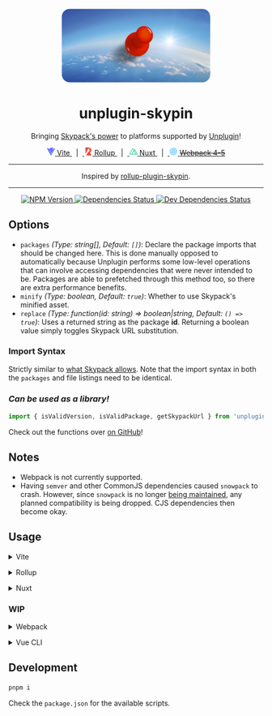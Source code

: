 <div align="center">
  <img alt="Skypin Logo" src="https://github.com/marshallcb/skypin/raw/main/meta/skypin.png" width="300">
  <h1>unplugin-skypin</h1>
  <p>Bringing <a href="https://docs.skypack.dev/#skypack-vs-traditional-cdns">Skypack's power</a> to platforms supported by <a href="https://github.com/unjs/unplugin#unplugin">Unplugin</a>!</p>
  <p>
    <a href="https://vitejs.dev/">
      <img alt="Vite Logo" src="./.github/images/vite.svg" width="16" height="16">&nbsp;Vite
    </a>&nbsp;&nbsp;|&nbsp;&nbsp;<a href="https://rollupjs.org/guide/en/#overview">
      <img alt="Rollup Logo" src="./.github/images/rollup.svg" width="16" height="16">&nbsp;Rollup
    </a>&nbsp;&nbsp;|&nbsp;&nbsp;<a href="https://nuxtjs.org/">
      <img alt="Nuxt Logo" src="./.github/images/nuxt.svg" width="16" height="16">&nbsp;Nuxt
    </a>&nbsp;&nbsp;|&nbsp;&nbsp;<a href="https://webpack.js.org/concepts/">
      <img alt="Webpack Logo" src="./.github/images/webpack.svg" width="16" height="16">&nbsp;<strike>Webpack 4-5</strike>
    </a>
  </p>
  <hr>
  <p>Inspired by <a href="https://github.com/MarshallCB/rollup-plugin-skypin#usage">rollup-plugin-skypin</a>.</p>
  <hr>
  <p>
    <a href="https://www.npmjs.com/package/@tropicalraisel/unplugin-skypin">
      <img alt="NPM Version" src="https://img.shields.io/npm/v/@tropicalraisel/unplugin-skypin?logo=npm&label=npm&color=CB3837">
    </a>
    <a href="https://david-dm.org/tropicalraisel/unplugin-skypin">
      <img alt="Dependencies Status" src="https://status.david-dm.org/gh/tropicalraisel/unplugin-skypin.svg">
    </a>
    <a href="https://david-dm.org/tropicalraisel/unplugin-skypin?type=dev">
      <img alt="Dev Dependencies Status" src="https://status.david-dm.org/gh/tropicalraisel/unplugin-skypin.svg?type=dev">
    </a>
  </p>
</div>

## Options

- `packages` *(Type: string[], Default: `[]`)*: Declare the package imports that should be changed here. This is done manually opposed to automatically because Unplugin performs some low-level operations that can involve accessing dependencies that were never intended to be. Packages are able to prefetched through this method too, so there are extra performance benefits.
- `minify` *(Type: boolean, Default: `true`)*: Whether to use Skypack's minified asset.
- `replace` *(Type: function(id: string) => boolean|string, Default: `() => true`)*: Uses a returned string as the package **id**. Returning a boolean value simply toggles Skypack URL substitution.

### Import Syntax

Strictly similar to [what Skypack allows](https://docs.skypack.dev/skypack-cdn/api-reference/lookup-urls#api-package-matching). Note that the import syntax in both the `packages` and file listings need to be identical.

### *Can be used as a library!*

```javascript
import { isValidVersion, isValidPackage, getSkypackUrl } from 'unplugin-skypin'
```
Check out the functions over [on GitHub](https://github.com/tropicalraisel/unplugin-skypin/blob/master/src/index.ts)!

## Notes

- Webpack is not currently supported.
- Having `semver` and other CommonJS dependencies caused `snowpack` to crash.
However, since `snowpack` is no longer [being maintained](https://dev.to/fredkschott/5-more-things-i-learned-building-snowpack-to-20-000-stars-5dc9), any planned compatibility is being dropped.
CJS dependencies then become okay.

## Usage

<details>
<summary>Vite</summary><br>

```ts
// vite.config.{m}js
import skypin from '@tropicalraisel/unplugin-skypin/vite'
import { defineConfig } from 'vite'

export default defineConfig({
  plugins: [
    skypin({
      packages: [
        /* imports to change here */
      ],
      /* other options */
    }),
  ],
})
```

<br></details>

<details>
<summary>Rollup</summary><br>

```ts
// rollup.config.{m}js
import skypin from '@tropicalraisel/unplugin-skypin/rollup'

export default {
  input: 'src/index.js',
  output: {
    dir: 'dist',
    format: 'esm',
  },
  plugins: [
    skypin({
      packages: [
        /* imports to change here */
      ],
      /* other options */
    }),
  ],
}
```

<br></details>

<details>
<summary>Nuxt</summary><br>

```ts
// nuxt.config.{m}js
export default {
  buildModules: [
    ['@tropicalraisel/unplugin-skypin/nuxt', { /* options */ }],
  ],
}
```

Reference the test suite here: https://github.com/tropicalraisel/unplugin-skypin/tree/master/test/nuxt

> This module works for both Nuxt 2 and [Nuxt Vite](https://github.com/nuxt/vite)

<br></details>

### WIP

<details>
<summary>Webpack</summary><br>

```ts
// webpack.config.{c}js
module.exports = {
  /* ... */
  plugins: [
    require('@tropicalraisel/unplugin-skypin/webpack').default({ /* options */ })
  ]
}
```

<br></details>

<details>
<summary>Vue CLI</summary><br>

```ts
// vue.config.{c}js
module.exports = {
  configureWebpack: {
    plugins: [
      require('@tropicalraisel/unplugin-skypin/webpack').default({ /* options */ }),
    ],
  },
}
```

<br></details>

## Development

```bash
pnpm i
```

Check the `package.json` for the available scripts.
